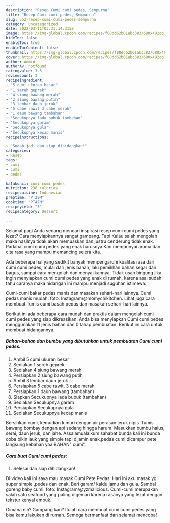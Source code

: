 ```yaml
---
description: "Resep Cumi cumi pedes, Sempurna"
title: "Resep Cumi cumi pedes, Sempurna"
slug: 352-resep-cumi-cumi-pedes-sempurna
category: Uncategorized
date: 2022-03-11T03:31:14.315Z
image: https://img-global.cpcdn.com/recipes/f88dd62b01abc383/680x482cq70/cumi-cumi-pedes-foto-resep-utama.jpg
hideToc: false
enableToc: true
enableTocContent: false
thumbnail: https://img-global.cpcdn.com/recipes/f88dd62b01abc383/680x482cq70/cumi-cumi-pedes-foto-resep-utama.jpg
cover: https://img-global.cpcdn.com/recipes/f88dd62b01abc383/680x482cq70/cumi-cumi-pedes-foto-resep-utama.jpg
author: Admin
authorAv: notfound
ratingvalue: 3.5
reviewcount: 3
recipeingredient:
- "5 cumi ukuran besar"
- "1 sereh geprek"
- "4 siung bawang merah"
- "2 siung bawang putih"
- "3 lembar daun jeruk"
- "5 cabe rawit 3 cabe merah"
- "1 daun bawang tambahan"
- "Secukupnya lada bubuk tambahan"
- "Secukupnya garam"
- "Secukupnya gula"
- "Secukupnya kecap manis"
recipeinstructions:

- "Sudah jadi dan siap dihidangkan!"
categories:
- Resep
tags:
- cumi
- cumi
- pedes

katakunci: cumi cumi pedes 
nutrition: 238 calories
recipecuisine: Indonesian
preptime: "PT29M"
cooktime: "PT47M"
recipeyield: "3"
recipecategory: Dessert

---
```



Selamat pagi Anda sedang mencari inspirasi resep cumi cumi pedes yang lezat? Cara menyiapkannya sangat gampang. Tapi Kalau salah mengolah maka hasilnya tidak akan memuaskan dan justru cenderung tidak enak. Padahal cumi cumi pedes yang enak harusnya Kan mempunyai aroma dan cita rasa yang mampu memancing selera kita.


Ada beberapa hal yang sedikit banyak mempengaruhi kualitas rasa dari cumi cumi pedes, mulai dari jenis bahan, lalu pemilihan bahan segar dan bagus, sampai cara mengolah dan menyajikannya. Tidak usah bingung jika ingin menyiapkan cumi cumi pedes yang enak di rumah, karena asal sudah tahu caranya maka hidangan ini mampu menjadi suguhan istimewa.

Cumi-cumi bakar pedas manis dan masakan sehari-hari lainnya. Cumi pedas manis mudah. foto: Instagram/@momychikitchen. Lihat juga cara membuat Tumis cumi basah pedas dan masakan sehari-hari lainnya.


Berikut ini ada beberapa cara mudah dan praktis dalam mengolah cumi cumi pedes yang siap dikreasikan. Anda bisa menyiapkan Cumi cumi pedes menggunakan 11 jenis bahan dan 0 tahap pembuatan. Berikut ini cara untuk membuat hidangannya.

<!--inarticleads1-->

##### Bahan-bahan dan bumbu yang dibutuhkan untuk pembuatan Cumi cumi pedes:

1. Ambil 5 cumi ukuran besar
1. Sediakan 1 sereh geprek
1. Sediakan 4 siung bawang merah
1. Persiapkan 2 siung bawang putih
1. Ambil 3 lembar daun jeruk
1. Persiapkan 5 cabe rawit, 3 cabe merah
1. Persiapkan 1 daun bawang (tambahan)
1. Siapkan Secukupnya lada bubuk (tambahan)
1. Sediakan Secukupnya garam
1. Persiapkan Secukupnya gula
1. Sediakan Secukupnya kecap manis


Bersihkan cumi, kemudian lumuri dengan air perasan jeruk nipis. Tumis bawang bombay dengan api sedang hingga harum. Masukkan bumbu halus, serai, daun jeruk, dan jahe. Assalamualaikum sahabat bunda kali ini bunda coba bikin lauk yang simple tapi dijamin enak,pedas cumi dicampur pete langsung kebahan yaa BAHAN&#34; cumi&#34;. 

<!--inarticleads2-->

##### Cara buat Cumi cumi pedes:


1. Selesai dan siap dihidangkan!

Di video kali ini saya mau masak Cumi Pete Pedas. Hari ini aku masak yg super simple ,pedes dan enak. Beri garam/ kaldu jamu dan gula. Sambal goreng baby cumi. foto: Instagram/@yzmalicious. Cumi-cumi merupakan salah satu seafood yang paling digemari karena rasanya yang lezat dengan tekstur kenyal empuk. 

Gimana nih? Gampang kan? Itulah cara membuat cumi cumi pedes yang bisa kamu lakukan di rumah. Semoga bermanfaat dan selamat mencoba!
